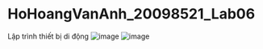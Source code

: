 # HoHoangVanAnh_20098521_Lab06
Lập trình thiết bị di động
![image](https://github.com/yw07761/HoHoangVanAnh_20098521_Lab06/assets/89188722/22ff3202-3c31-4282-9956-737dcbded52b)
![image](https://github.com/yw07761/HoHoangVanAnh_20098521_Lab06/assets/89188722/8cbd94ac-0d0e-44f2-b36c-a876942550ea)
